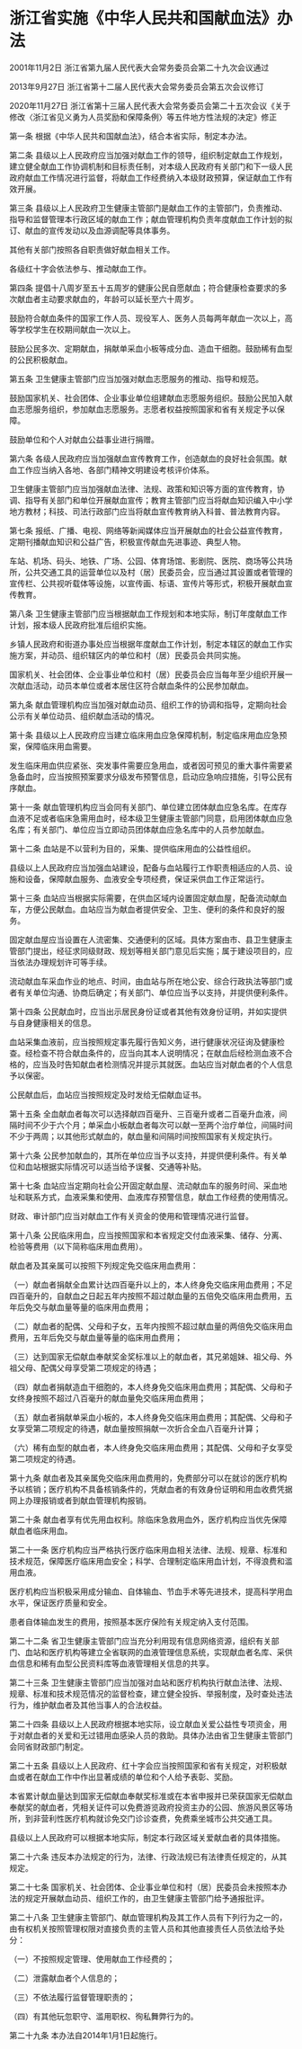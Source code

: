 # 浙江省实施《中华人民共和国献血法》办法

2001年11月2日 浙江省第九届人民代表大会常务委员会第二十九次会议通过

2013年9月27日 浙江省第十二届人民代表大会常务委员会第五次会议修订

2020年11月27日 浙江省第十三届人民代表大会常务委员会第二十五次会议《关于修改〈浙江省见义勇为人员奖励和保障条例〉等五件地方性法规的决定》修正

<!-- INFO END -->

第一条 根据《中华人民共和国献血法》，结合本省实际，制定本办法。

第二条 县级以上人民政府应当加强对献血工作的领导，组织制定献血工作规划，建立健全献血工作协调机制和目标责任制，对本级人民政府有关部门和下一级人民政府献血工作情况进行监督，将献血工作经费纳入本级财政预算，保证献血工作有效开展。

第三条 县级以上人民政府卫生健康主管部门是献血工作的主管部门，负责推动、指导和监督管理本行政区域的献血工作；献血管理机构负责年度献血工作计划的拟订、献血的宣传发动以及血源调配等具体事务。

其他有关部门按照各自职责做好献血相关工作。

各级红十字会依法参与、推动献血工作。

第四条 提倡十八周岁至五十五周岁的健康公民自愿献血；符合健康检查要求的多次献血者主动要求献血的，年龄可以延长至六十周岁。

鼓励符合献血条件的国家工作人员、现役军人、医务人员每两年献血一次以上，高等学校学生在校期间献血一次以上。

鼓励公民多次、定期献血，捐献单采血小板等成分血、造血干细胞。鼓励稀有血型的公民积极献血。

第五条 卫生健康主管部门应当加强对献血志愿服务的推动、指导和规范。

鼓励国家机关、社会团体、企业事业单位组建献血志愿服务组织。鼓励公民加入献血志愿服务组织，参加献血志愿服务。志愿者权益按照国家和省有关规定予以保障。

鼓励单位和个人对献血公益事业进行捐赠。

第六条 各级人民政府应当加强献血宣传教育工作，创造献血的良好社会氛围。献血工作应当纳入各地、各部门精神文明建设考核评价体系。

卫生健康主管部门应当加强献血法律、法规、政策和知识等方面的宣传教育，协调、指导有关部门和单位开展献血宣传；教育主管部门应当将献血知识编入中小学地方教材；科技、司法行政部门应当将献血宣传教育纳入科普、普法教育内容。

第七条 报纸、广播、电视、网络等新闻媒体应当开展献血的社会公益宣传教育，定期刊播献血知识和公益广告，积极宣传献血先进事迹、典型人物。

车站、机场、码头、地铁、广场、公园、体育场馆、影剧院、医院、商场等公共场所，公共交通工具的运营单位以及村（居）民委员会，应当通过其设置或者管理的宣传栏、公共视听载体等设施，以宣传画、标语、宣传片等形式，积极开展献血宣传教育。

第八条 卫生健康主管部门应当根据献血工作规划和本地实际，制订年度献血工作计划，报本级人民政府批准后组织实施。

乡镇人民政府和街道办事处应当根据年度献血工作计划，制定本辖区的献血工作实施方案，并动员、组织辖区内的单位和村（居）民委员会共同实施。

国家机关、社会团体、企业事业单位和村（居）民委员会应当每年至少组织开展一次献血活动，动员本单位或者本居住区符合献血条件的公民参加献血。

第九条 献血管理机构应当加强对献血动员、组织工作的协调和指导，定期向社会公示有关单位动员、组织献血活动的情况。

第十条 县级以上人民政府应当建立临床用血应急保障机制，制定临床用血应急预案，保障临床用血需要。

发生临床用血供应紧张、突发事件需要应急用血，或者因可预见的重大事件需要紧急备血时，应当按照预案要求分级发布预警信息，启动应急响应措施，引导公民有序献血。

第十一条 献血管理机构应当会同有关部门、单位建立团体献血应急名库。在库存血液不足或者临床急需用血时，经本级卫生健康主管部门同意，启用团体献血应急名库；有关部门、单位应当立即动员团体献血应急名库中的人员参加献血。

第十二条 血站是不以营利为目的，采集、提供临床用血的公益性组织。

县级以上人民政府应当加强血站建设，配备与血站履行工作职责相适应的人员、设施和设备，保障献血服务、血液安全专项经费，保证采供血工作正常运行。

第十三条 血站应当根据实际需要，在供血区域内设置固定献血屋，配备流动献血车，方便公民献血。血站应当为献血者提供安全、卫生、便利的条件和良好的服务。

固定献血屋应当设置在人流密集、交通便利的区域。具体方案由市、县卫生健康主管部门提出，经征求同级财政、规划等相关部门意见后实施；属于建设项目的，应当依法办理规划许可等手续。

流动献血车采血作业的地点、时间，由血站与所在地公安、综合行政执法等部门或者有关单位沟通、协商后确定；有关部门、单位应当予以支持，并提供便利条件。

第十四条 公民献血时，应当出示居民身份证或者其他有效身份证明，并如实提供与自身健康相关的信息。

血站采集血液前，应当按照规定事先履行告知义务，进行健康状况征询及健康检查。经检查不符合献血条件的，应当向其本人说明情况；在献血后经检测血液不合格的，应当及时告知献血者检测情况并提示其就医。血站应当对献血者的个人信息予以保密。

公民献血后，血站应当按照规定及时发给无偿献血证书。

第十五条 全血献血者每次可以选择献四百毫升、三百毫升或者二百毫升血液，间隔时间不少于六个月；单采血小板献血者每次可以献一至两个治疗单位，间隔时间不少于两周；以其他形式献血的，献血量和间隔时间按照国家有关规定执行。

第十六条 公民参加献血的，其所在单位应当予以支持，并提供便利条件。有关单位和血站根据实际情况可以适当给予误餐、交通等补贴。

第十七条 血站应当定期向社会公开固定献血屋、流动献血车的服务时间、采血地址和联系方式，血液采集和使用、血液库存预警信息，献血工作经费的使用情况。

财政、审计部门应当对献血工作有关资金的使用和管理情况进行监督。

第十八条 公民临床用血，应当按照国家和本省规定交付血液采集、储存、分离、检验等费用（以下简称临床用血费用）。

献血者及其亲属可以按照下列规定免交临床用血费用：

（一）献血者捐献全血累计达四百毫升以上的，本人终身免交临床用血费用；不足四百毫升的，自献血之日起五年内按照不超过献血量的五倍免交临床用血费用，五年后免交与献血量等量的临床用血费用；

（二）献血者的配偶、父母和子女，五年内按照不超过献血量的两倍免交临床用血费用，五年后免交与献血量等量的临床用血费用；

（三）达到国家无偿献血奉献奖金奖标准以上的献血者，其兄弟姐妹、祖父母、外祖父母、配偶父母享受第二项规定的待遇；

（四）献血者捐献造血干细胞的，本人终身免交临床用血费用；其配偶、父母和子女终身按照不超过八百毫升的献血量免交临床用血费用；

（五）献血者捐献单采血小板的，本人终身免交临床用血费用；其配偶、父母和子女享受第二项规定的待遇，献血量按照捐献一次折合全血八百毫升计算；

（六）稀有血型的献血者，本人终身免交临床用血费用；其配偶、父母和子女享受第二项规定的待遇。

第十九条 献血者及其亲属免交临床用血费用的，免费部分可以在就诊的医疗机构予以核销；医疗机构不具备核销条件的，凭献血者的有效身份证明和用血收费凭据网上办理报销或者到献血管理机构报销。

第二十条 献血者享有优先用血权利。除临床急救用血外，医疗机构应当优先保障献血者临床用血。

第二十一条 医疗机构应当严格执行医疗临床用血相关法律、法规、规章、标准和技术规范，保障医疗临床用血安全；科学、合理制定临床用血计划，不得浪费和滥用血液。

医疗机构应当积极采用成分输血、自体输血、节血手术等先进技术，提高科学用血水平，保证医疗质量和安全。

患者自体输血发生的费用，按照基本医疗保险有关规定纳入支付范围。

第二十二条 省卫生健康主管部门应当充分利用现有信息网络资源，组织有关部门、血站和医疗机构等建立全省联网的血液管理信息系统，实现献血者名库、采供血信息和稀有血型公民资料库等血液管理相关信息的共享。

第二十三条 卫生健康主管部门应当加强对血站和医疗机构执行献血法律、法规、规章、标准和技术规范情况的监督检查，建立健全投拆、举报制度，及时查处违法行为，维护献血者及其他当事人的合法权益。

第二十四条 县级以上人民政府根据本地实际，设立献血关爱公益性专项资金，用于对献血者的关爱和无过错用血感染人员的救助。具体办法由省卫生健康主管部门会同省财政部门制定。

第二十五条 县级以上人民政府、红十字会应当按照国家和省有关规定，对积极献血或者在献血工作中作出显著成绩的单位和个人给予表彰、奖励。

本省累计献血量达到国家无偿献血奉献奖标准或在本省申报并已荣获国家无偿献血奉献奖的献血者，凭相关证件可以免费游览政府投资主办的公园、旅游风景区等场所，到非营利性医疗机构就诊免交门诊诊查费，免费乘坐城市公共交通工具。

县级以上人民政府可以根据本地实际，制定本行政区域关爱献血者的具体措施。

第二十六条 违反本办法规定的行为，法律、行政法规已有法律责任规定的，从其规定。

第二十七条 国家机关、社会团体、企业事业单位和村（居）民委员会未按照本办法的规定开展献血动员、组织工作的，由卫生健康主管部门给予通报批评。

第二十八条 卫生健康主管部门、献血管理机构及其工作人员有下列行为之一的，由有权机关按照管理权限对直接负责的主管人员和其他直接责任人员依法给予处分：

（一）不按照规定管理、使用献血工作经费的；

（二）泄露献血者个人信息的；

（三）不依法履行监督管理职责的；

（四）有其他玩忽职守、滥用职权、徇私舞弊行为的。

第二十九条 本办法自2014年1月1日起施行。